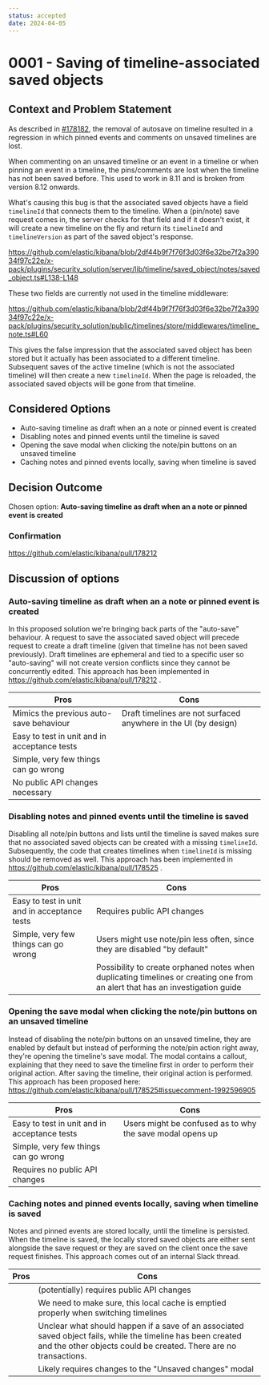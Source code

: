 ```yaml
---
status: accepted
date: 2024-04-05
---
```


# 0001 - Saving of timeline-associated saved objects

## Context and Problem Statement

As described in [#178182](https://github.com/elastic/kibana/issues/178182), the removal of autosave on timeline resulted in a regression in which pinned events and comments on unsaved timelines are lost.

When commenting on an unsaved timeline or an event in a timeline or when pinning an event in a timeline, the pins/comments are lost when the timeline has not been saved before. This used to work in 8.11 and is broken from version 8.12 onwards.

What's causing this bug is that the associated saved objects have a field `timelineId` that connects them to the timeline. When a (pin/note) save request comes in, the server checks for that field and if it doesn't exist, it will create a new timeline on the fly and return its `timelineId` and `timelineVersion` as part of the saved object's response.

https://github.com/elastic/kibana/blob/2df44b9f7f76f3d03f6e32be7f2a39034f97c22e/x-pack/plugins/security_solution/server/lib/timeline/saved_object/notes/saved_object.ts#L138-L148

These two fields are currently not used in the timeline middleware:

https://github.com/elastic/kibana/blob/2df44b9f7f76f3d03f6e32be7f2a39034f97c22e/x-pack/plugins/security_solution/public/timelines/store/middlewares/timeline_note.ts#L60

This gives the false impression that the associated saved object has been stored but it actually has been associated to a different timeline. Subsequent saves of the active timeline (which is not the associated timeline) will then create a new `timelineId`. When the page is reloaded, the associated saved objects will be gone from that timeline.

## Considered Options

- Auto-saving timeline as draft when an a note or pinned event is created
- Disabling notes and pinned events until the timeline is saved
- Opening the save modal when clicking the note/pin buttons on an unsaved timeline
- Caching notes and pinned events locally, saving when timeline is saved

## Decision Outcome

Chosen option: **Auto-saving timeline as draft when an a note or pinned event is created**

### Confirmation

https://github.com/elastic/kibana/pull/178212

## Discussion of options

### Auto-saving timeline as draft when an a note or pinned event is created

In this proposed solution we're bringing back parts of the "auto-save" behaviour. A request to save the associated saved object will precede request to create a draft timeline (given that timeline has not been saved previously). Draft timelines are ephemeral and tied to a specific user so "auto-saving" will not create version conflicts since they cannot be concurrently edited.
This approach has been implemented in https://github.com/elastic/kibana/pull/178212 .

| Pros                                         | Cons                                                            |
| -------------------------------------------- | --------------------------------------------------------------- |
| Mimics the previous auto-save behaviour      | Draft timelines are not surfaced anywhere in the UI (by design) |
| Easy to test in unit and in acceptance tests |                                                                 |
| Simple, very few things can go wrong         |                                                                 |
| No public API changes necessary              |                                                                 |

### Disabling notes and pinned events until the timeline is saved

Disabling all note/pin buttons and lists until the timeline is saved makes sure that no associated saved objects can be created with a missing `timelineId`. Subsequently, the code that creates timelines when `timelineId` is missing should be removed as well.
This approach has been implemented in https://github.com/elastic/kibana/pull/178525 .

| Pros                                         | Cons                                                                      |
| -------------------------------------------- | ------------------------------------------------------------------------- |
| Easy to test in unit and in acceptance tests | Requires public API changes                                               |
| Simple, very few things can go wrong         | Users might use note/pin less often, since they are disabled "by default" |
|                                              | Possibility to create orphaned notes when duplicating timelines or creating one from an alert that has an investigation guide |

### Opening the save modal when clicking the note/pin buttons on an unsaved timeline

Instead of disabling the note/pin buttons on an unsaved timeline, they are enabled by default but instead of performing the note/pin action right away, they're opening the timeline's save modal. The modal contains a callout, explaining that they need to save the timeline first in order to perform their original action. After saving the timeline, their original action is performed.
This approach has been proposed here: https://github.com/elastic/kibana/pull/178525#issuecomment-1992596905

| Pros                                         | Cons                                                      |
| -------------------------------------------- | --------------------------------------------------------- |
| Easy to test in unit and in acceptance tests | Users might be confused as to why the save modal opens up |
| Simple, very few things can go wrong         |                                                           |
| Requires no public API changes               |                                                           |

### Caching notes and pinned events locally, saving when timeline is saved

Notes and pinned events are stored locally, until the timeline is persisted. When the timeline is saved, the locally stored saved objects are either sent alongside the save request or they are saved on the client once the save request finishes.
This approach comes out of an internal Slack thread.

| Pros | Cons                                                                                                                                                                   
| ---- | -------------------------------------------------------------------------------------------------------------------------------------------------------------------------------- |
|      | (potentially) requires public API changes                                                                                                                                        |
|      | We need to make sure, this local cache is emptied properly when switching timelines                                                                                              |
|      | Unclear what should happen if a save of an associated saved object fails, while the timeline has been created and the other objects could be created. There are no transactions. |
|      | Likely requires changes to the "Unsaved changes" modal                                                                                                                           |
